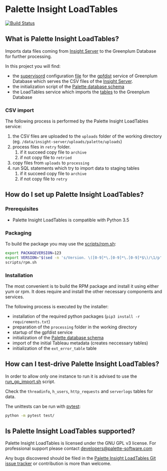 # Palette Insight LoadTables
[Insight Server]: https://github.com/palette-software/insight-server
[Palette database schema]: rpm-build/opt/insight-gp-import/init_palette_schema.sql
[![Build Status](https://travis-ci.com/palette-software/insight-gp-import.svg?token=qWG5FJDvsjLrsJpXgxSJ&branch=master)](https://travis-ci.com/palette-software/insight-gp-import)

## What is Palette Insight LoadTables?

Imports data files coming from [Insight Server] to the Greenplum Database for further processing.

In this project you will find:

- the [supervisord](http://supervisord.org/) configuration
 [file](rpm-build/etc/supervisord.d/insight-gpfdist.ini) for the
 [gpfdist](http://gpdb.docsuu.pivotal.io/4340/utility_guide/admin_utilities/gpfdist.html)
 service of Greenplum Database which serves the CSV files of the [Insight Server].
- the initialization script of the [Palette database schema]
- the LoadTables service which imports the [tables](rpm-build/etc/palette-insight-server/gp-import-config.yml)
 to the Greenplum Database

### CSV import

The following process is performed by the Palette Insight LoadTables service:

1. the CSV files are uploaded to the `uploads` folder of the working directory (eg. `/data/insight-server/uploads/palette/uploads`)
2. process files in `retry` folder.
    1. if it succeed copy file to `archive`
    2. if not copy file to `retried`
3. copy files from `uploads` to `processing`
4. run SQL statements which try to import data to staging tables
    1. if it succeed copy file to `archive`
    2. if not copy file to `retry`

## How do I set up Palette Insight LoadTables?

### Prerequisites

- Palette Insight LoadTables is compatible with Python 3.5

### Packaging

To build the package you may use the [scripts/rpm.sh](scripts/rpm.sh):

```bash
export PACKAGEVERSION=123
export VERSION="$(sed -n 's/Version. \([0-9]*\.[0-9]*\.[0-9]*$\)/\1/p' < rpm-build/etc/palette-insight-server/gp-import-config.yml)".$PACKAGEVERSION
scripts/rpm.sh
```

### Installation

The most convenient is to build the RPM package and install it using either yum or rpm.
It does require and install the other necessary components and services.

The following process is executed by the installer:

- installation of the required python packages (`pip3 install -r requirements.txt`)
- preparation of the `processing` folder in the working directory
- startup of the gpfdist service
- initialization of the [Palette database schema]
- import of the initial Tableau metadata (creates neccessary tables)
- initialization of the `ext_error_table` table

## How can I test-drive Palette Insight LoadTables?

In order to allow only one instance to run it is advised to use the [run_gp_import.sh](run_gp_import.sh) script.

Check the `threadinfo`, `h_users`, `http_requests` and `serverlogs` tables for data.

The unittests can be run with [pytest](http://doc.pytest.org):

```bash
python -m pytest test/
```

## Is Palette Insight LoadTables supported?

Palette Insight LoadTables is licensed under the GNU GPL v3 license. For professional support please contact developers@palette-software.com

Any bugs discovered should be filed in the [Palette Insight LoadTables Git issue tracker](https://github.com/palette-software/insight-gp-import/issues) or contribution is more than welcome.

